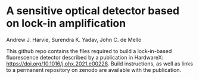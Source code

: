 # A sensitive optical detector based on lock-in amplification

Andrew J. Harvie, Surendra K. Yadav, John C. de Mello

This github repo contains the files required to build a lock-in-based fluorescence detector described by a publication in HardwareX: https://doi.org/10.1016/j.ohx.2021.e00228. Build instructions, as well as links to a permanent repository on zenodo are available with the publication. 



